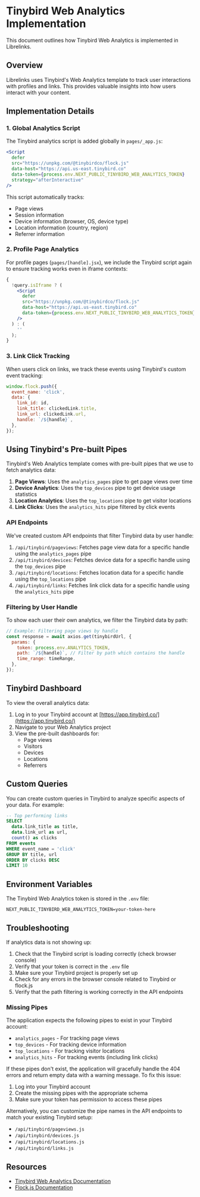 # Tinybird Web Analytics Implementation

This document outlines how Tinybird Web Analytics is implemented in Librelinks.

## Overview

Librelinks uses Tinybird's Web Analytics template to track user interactions with profiles and links. This provides valuable insights into how users interact with your content.

## Implementation Details

### 1. Global Analytics Script

The Tinybird analytics script is added globally in `pages/_app.js`:

```jsx
<Script
  defer
  src="https://unpkg.com/@tinybirdco/flock.js"
  data-host="https://api.us-east.tinybird.co"
  data-token={process.env.NEXT_PUBLIC_TINYBIRD_WEB_ANALYTICS_TOKEN}
  strategy="afterInteractive"
/>
```

This script automatically tracks:

- Page views
- Session information
- Device information (browser, OS, device type)
- Location information (country, region)
- Referrer information

### 2. Profile Page Analytics

For profile pages (`pages/[handle].jsx`), we include the Tinybird script again to ensure tracking works even in iframe contexts:

```jsx
{
  !query.isIframe ? (
    <Script
      defer
      src="https://unpkg.com/@tinybirdco/flock.js"
      data-host="https://api.us-east.tinybird.co"
      data-token={process.env.NEXT_PUBLIC_TINYBIRD_WEB_ANALYTICS_TOKEN}
    />
  ) : (
    ''
  );
}
```

### 3. Link Click Tracking

When users click on links, we track these events using Tinybird's custom event tracking:

```jsx
window.flock.push({
  event_name: 'click',
  data: {
    link_id: id,
    link_title: clickedLink.title,
    link_url: clickedLink.url,
    handle: `/${handle}`,
  },
});
```

## Using Tinybird's Pre-built Pipes

Tinybird's Web Analytics template comes with pre-built pipes that we use to fetch analytics data:

1. **Page Views**: Uses the `analytics_pages` pipe to get page views over time
2. **Device Analytics**: Uses the `top_devices` pipe to get device usage statistics
3. **Location Analytics**: Uses the `top_locations` pipe to get visitor locations
4. **Link Clicks**: Uses the `analytics_hits` pipe filtered by click events

### API Endpoints

We've created custom API endpoints that filter Tinybird data by user handle:

1. `/api/tinybird/pageviews`: Fetches page view data for a specific handle using the `analytics_pages` pipe
2. `/api/tinybird/devices`: Fetches device data for a specific handle using the `top_devices` pipe
3. `/api/tinybird/locations`: Fetches location data for a specific handle using the `top_locations` pipe
4. `/api/tinybird/links`: Fetches link click data for a specific handle using the `analytics_hits` pipe

### Filtering by User Handle

To show each user their own analytics, we filter the Tinybird data by path:

```javascript
// Example: Filtering page views by handle
const response = await axios.get(tinybirdUrl, {
  params: {
    token: process.env.ANALYTICS_TOKEN,
    path: `/${handle}`, // Filter by path which contains the handle
    time_range: timeRange,
  },
});
```

## Tinybird Dashboard

To view the overall analytics data:

1. Log in to your Tinybird account at [https://app.tinybird.co/](https://app.tinybird.co/)
2. Navigate to your Web Analytics project
3. View the pre-built dashboards for:
   - Page views
   - Visitors
   - Devices
   - Locations
   - Referrers

## Custom Queries

You can create custom queries in Tinybird to analyze specific aspects of your data. For example:

```sql
-- Top performing links
SELECT
  data.link_title as title,
  data.link_url as url,
  count() as clicks
FROM events
WHERE event_name = 'click'
GROUP BY title, url
ORDER BY clicks DESC
LIMIT 10
```

## Environment Variables

The Tinybird Web Analytics token is stored in the `.env` file:

```
NEXT_PUBLIC_TINYBIRD_WEB_ANALYTICS_TOKEN=your-token-here
```

## Troubleshooting

If analytics data is not showing up:

1. Check that the Tinybird script is loading correctly (check browser console)
2. Verify that your token is correct in the `.env` file
3. Make sure your Tinybird project is properly set up
4. Check for any errors in the browser console related to Tinybird or flock.js
5. Verify that the path filtering is working correctly in the API endpoints

### Missing Pipes

The application expects the following pipes to exist in your Tinybird account:

- `analytics_pages` - For tracking page views
- `top_devices` - For tracking device information
- `top_locations` - For tracking visitor locations
- `analytics_hits` - For tracking events (including link clicks)

If these pipes don't exist, the application will gracefully handle the 404 errors and return empty data with a warning message. To fix this issue:

1. Log into your Tinybird account
2. Create the missing pipes with the appropriate schema
3. Make sure your token has permission to access these pipes

Alternatively, you can customize the pipe names in the API endpoints to match your existing Tinybird setup:

- `/api/tinybird/pageviews.js`
- `/api/tinybird/devices.js`
- `/api/tinybird/locations.js`
- `/api/tinybird/links.js`

## Resources

- [Tinybird Web Analytics Documentation](https://www.tinybird.co/docs/guides/web-analytics.html)
- [Flock.js Documentation](https://www.tinybird.co/docs/guides/flock-js.html)
